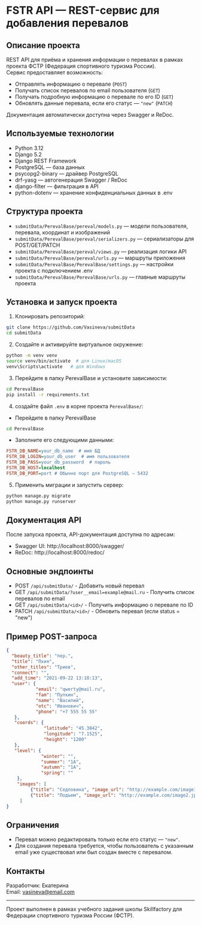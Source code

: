 # FSTR API — REST-сервис для добавления перевалов

## Описание проекта

REST API для приёма и хранения информации о перевалах в рамках проекта ФСТР (Федерация спортивного туризма России).  
Сервис предоставляет возможность:

- Отправлять информацию о перевале (`POST`)
- Получать список перевалов по email пользователя (`GET`)
- Получать подробную информацию о перевале по его ID (`GET`)
- Обновлять данные перевала, если его статус — `"new"` (`PATCH`)

Документация автоматически доступна через Swagger и ReDoc.

## Используемые технологии

- Python 3.12  
- Django 5.2  
- Django REST Framework  
- PostgreSQL — база данных  
- psycopg2-binary — драйвер PostgreSQL  
- drf-yasg — автогенерация Swagger / ReDoc  
- django-filter — фильтрация в API  
- python-dotenv — хранение конфиденциальных данных в .env  

## Структура проекта

- `submitData/PerevalBase/pereval/models.py` — модели пользователя, перевала, координат и изображений  
- `submitData/PerevalBase/pereval/serializers.py` — сериализаторы для POST/GET/PATCH  
- `submitData/PerevalBase/pereval/views.py` — реализация логики API  
- `submitData/PerevalBase/pereval/urls.py` — маршруты приложения  
- `submitData/PerevalBase/PerevalBase/settings.py` — настройки проекта с подключением .env  
- `submitData/PerevalBase/PerevalBase/urls.py` — главные маршруты проекта  

## Установка и запуск проекта

1. Клонировать репозиторий:
```bash
git clone https://github.com/Vasineva/submitData
cd submitData
```

2. Создайте и активируйте виртуальное окружение:
```bash
python -m venv venv
source venv/bin/activate  # для Linux/macOS
venv\Scripts\activate   # для Windows
```

3. Перейдите в папку PerevalBase и установите зависимости:
```bash
cd PerevalBase
pip install -r requirements.txt
```

4. создайте файл `.env` в корне проекта `PerevalBase/`:
    
- Перейдите в папку PerevalBase
```bash
cd PerevalBase
```

- Заполните его следующими данными:
```ini
FSTR_DB_NAME=your_db_name  # имя БД
FSTR_DB_LOGIN=your_db_user  # имя пользователя
FSTR_DB_PASS=your_db_password  # пароль
FSTR_DB_HOST=localhost
FSTR_DB_PORT=port # Обычно порт для PostgreSQL — 5432
```

5. Применить миграции и запустить сервер:
```bash
python manage.py migrate
python manage.py runserver
```

## Документация API

После запуска проекта, API-документация доступна по адресам:

- Swagger UI: http://localhost:8000/swagger/  
- ReDoc: http://localhost:8000/redoc/

## Основные эндпоинты

 - POST   `/api/submitData/` - Добавить новый перевал
 - GET    `/api/submitData/?user__email=example@mail.ru` - Получить список перевалов по email 
 - GET    `/api/submitData/<id>/` -  Получить информацию о перевале по ID 
 - PATCH  `/api/submitData/<id>/` - Обновить перевал (если status = "new") 

## Пример POST-запроса

```json
{
  "beauty_title": "пер.",
  "title": "Пхия",
  "other_titles": "Триев",
  "connect": "",
  "add_time": "2021-09-22 13:18:13",
  "user": {
           "email": "qwerty@mail.ru",
           "fam": "Пупкин",
           "name": "Василий",
           "otc": "Иванович",
           "phone": "+7 555 55 55"
   },
   "coords": {
              "latitude": "45.3842",
              "longitude": "7.1525",
              "height": "1200"
   },
   "level": {
             "winter": "",
             "summer": "1А",
             "autumn": "1А",
             "spring": ""
    },
    "images": [
         {"title": "Седловина", "image_url": "http://example.com/image1.jpg"},
         {"title": "Подъем", "image_url": "http://example.com/image2.jpg"}
     ]
}
```

##  Ограничения

- Перевал можно редактировать только если его статус — `"new"`.
- Для создания перевала требуется, чтобы пользователь с указанным email уже существовал или был создан вместе с перевалом.

## Контакты

Разработчик: Екатерина  
Email: vasineva@email.com

---

Проект выполнен в рамках учебного задания школы Skillfactory для Федерации спортивного туризма России (ФСТР).
